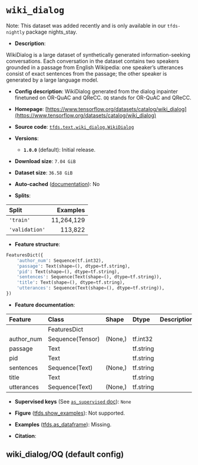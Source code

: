 <div itemscope itemtype="http://schema.org/Dataset">
  <div itemscope itemprop="includedInDataCatalog" itemtype="http://schema.org/DataCatalog">
    <meta itemprop="name" content="TensorFlow Datasets" />
  </div>
  <meta itemprop="name" content="wiki_dialog" />
  <meta itemprop="description" content="WikiDialog is a large dataset of synthetically generated information-seeking&#10;conversations. Each conversation in the dataset contains two speakers grounded&#10;in a passage from English Wikipedia: one speaker’s utterances consist of exact&#10;sentences from the passage; the other speaker is generated by a large language&#10;model.&#10;&#10;To use this dataset:&#10;&#10;```python&#10;import tensorflow_datasets as tfds&#10;&#10;ds = tfds.load(&#x27;wiki_dialog&#x27;, split=&#x27;train&#x27;)&#10;for ex in ds.take(4):&#10;  print(ex)&#10;```&#10;&#10;See [the guide](https://www.tensorflow.org/datasets/overview) for more&#10;informations on [tensorflow_datasets](https://www.tensorflow.org/datasets).&#10;&#10;" />
  <meta itemprop="url" content="https://www.tensorflow.org/datasets/catalog/wiki_dialog" />
  <meta itemprop="sameAs" content="https://www.tensorflow.org/datasets/catalog/wiki_dialog" />
  <meta itemprop="citation" content="" />
</div>

# `wiki_dialog`


Note: This dataset was added recently and is only available in our
`tfds-nightly` package
<span class="material-icons" title="Available only in the tfds-nightly package">nights_stay</span>.

*   **Description**:

WikiDialog is a large dataset of synthetically generated information-seeking
conversations. Each conversation in the dataset contains two speakers grounded
in a passage from English Wikipedia: one speaker’s utterances consist of exact
sentences from the passage; the other speaker is generated by a large language
model.

*   **Config description**: WikiDialog generated from the dialog inpainter
    finetuned on OR-QuAC and QReCC. `OQ` stands for OR-QuAC and QReCC.

*   **Homepage**:
    [https://www.tensorflow.org/datasets/catalog/wiki_dialog](https://www.tensorflow.org/datasets/catalog/wiki_dialog)

*   **Source code**:
    [`tfds.text.wiki_dialog.WikiDialog`](https://github.com/tensorflow/datasets/tree/master/tensorflow_datasets/text/wiki_dialog/wiki_dialog.py)

*   **Versions**:

    *   **`1.0.0`** (default): Initial release.

*   **Download size**: `7.04 GiB`

*   **Dataset size**: `36.58 GiB`

*   **Auto-cached**
    ([documentation](https://www.tensorflow.org/datasets/performances#auto-caching)):
    No

*   **Splits**:

Split          | Examples
:------------- | ---------:
`'train'`      | 11,264,129
`'validation'` | 113,822

*   **Feature structure**:

```python
FeaturesDict({
    'author_num': Sequence(tf.int32),
    'passage': Text(shape=(), dtype=tf.string),
    'pid': Text(shape=(), dtype=tf.string),
    'sentences': Sequence(Text(shape=(), dtype=tf.string)),
    'title': Text(shape=(), dtype=tf.string),
    'utterances': Sequence(Text(shape=(), dtype=tf.string)),
})
```

*   **Feature documentation**:

Feature    | Class            | Shape   | Dtype     | Description
:--------- | :--------------- | :------ | :-------- | :----------
           | FeaturesDict     |         |           |
author_num | Sequence(Tensor) | (None,) | tf.int32  |
passage    | Text             |         | tf.string |
pid        | Text             |         | tf.string |
sentences  | Sequence(Text)   | (None,) | tf.string |
title      | Text             |         | tf.string |
utterances | Sequence(Text)   | (None,) | tf.string |

*   **Supervised keys** (See
    [`as_supervised` doc](https://www.tensorflow.org/datasets/api_docs/python/tfds/load#args)):
    `None`

*   **Figure**
    ([tfds.show_examples](https://www.tensorflow.org/datasets/api_docs/python/tfds/visualization/show_examples)):
    Not supported.

*   **Examples**
    ([tfds.as_dataframe](https://www.tensorflow.org/datasets/api_docs/python/tfds/as_dataframe)):
    Missing.

*   **Citation**:


## wiki_dialog/OQ (default config)
